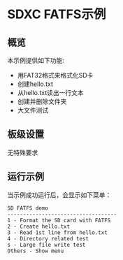 # SDXC FATFS示例

## 概览

本示例提供如下功能:
- 用FAT32格式来格式化SD卡
- 创建hello.txt
- 从hello.txt读出一行文本
- 创建并删除文件夹
- 大文件测试

## 板级设置

无特殊要求

## 运行示例

当示例成功运行后，会显示如下菜单：

```console
SD FATFS demo
-----------------------------------
1 - Format the SD card with FATFS
2 - Create hello.txt
3 - Read 1st line from hello.txt
4 - Directory related test
s - Large file write test
Others - Show menu



```
